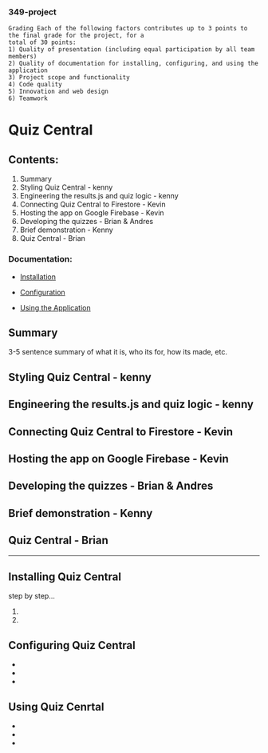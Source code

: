 ### 349-project

```
Grading Each of the following factors contributes up to 3 points to the final grade for the project, for a
total of 30 points:
1) Quality of presentation (including equal participation by all team members)
2) Quality of documentation for installing, configuring, and using the application
3) Project scope and functionality
4) Code quality
5) Innovation and web design
6) Teamwork
```

# Quiz Central

## Contents:

 1. Summary
 2. Styling Quiz Central - kenny
 3. Engineering the results.js and quiz logic - kenny
 4. Connecting Quiz Central to Firestore - Kevin
 5. Hosting the app on Google Firebase - Kevin
 6. Developing the quizzes - Brian & Andres
 7. Brief demonstration - Kenny
 8. Quiz Central - Brian

### Documentation:
 - [Installation](https://github.com/ktranfullerton2000/349-project/blob/main/README.md#installing-quiz-central)

 - [Configuration](https://github.com/ktranfullerton2000/349-project/blob/main/README.md#configuring-quiz-central)

 - [Using the Application](https://github.com/ktranfullerton2000/349-project/blob/main/README.md#using-quiz-cenrtal)


## Summary

3-5 sentence summary of what it is, who its for, how its made, etc.

## Styling Quiz Central - kenny

## Engineering the results.js and quiz logic - kenny

## Connecting Quiz Central to Firestore - Kevin

## Hosting the app on Google Firebase - Kevin

## Developing the quizzes - Brian & Andres

## Brief demonstration - Kenny

## Quiz Central - Brian

------------------------------------

## Installing Quiz Central
  step by step...
  
  1.
  
  2.
  
## Configuring Quiz Central

-
-
-

## Using Quiz Cenrtal

-
-
-

